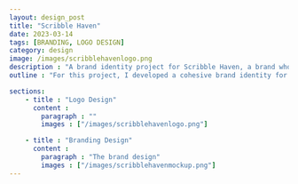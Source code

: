 ```yaml
---
layout: design_post
title: "Scribble Haven"
date: 2023-03-14
tags: [BRANDING, LOGO DESIGN]
category: design
image: /images/scribblehavenlogo.png
description : "A brand identity project for Scribble Haven, a brand whose purpose is to spread the love of writing and create a cozy community for writers."
outline : "For this project, I developed a cohesive brand identity for Scribble Haven,a brand whose prupose was to spread the love of writing and create a cozy community for writers. I designed a custom logo and visual style,  to meet the client’s vision and target audience. The aim was to create a fun and impactful look that would enhance brand recognition and communicate the brand’s personality effectively."

sections:
    - title : "Logo Design"
      content : 
        paragraph : ""
        images : ["/images/scribblehavenlogo.png"] 

    - title : "Branding Design"
      content : 
        paragraph : "The brand design"
        images : ["/images/scribblehavenmockup.png"] 
---
```




